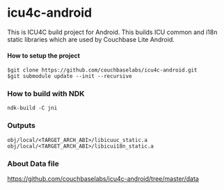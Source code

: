 # icu4c-android
This is ICU4C build project for Android. This builds ICU common and i18n static libraries which are used by Couchbase Lite Android.

#### How to setup the project
```
$git clone https://github.com/couchbaselabs/icu4c-android.git
$git submodule update --init --recursive
```

### How to build with NDK
```
ndk-build -C jni
```

### Outputs
```
obj/local/<TARGET_ARCH_ABI>/libicuuc_static.a
obj/local/<TARGET_ARCH_ABI>/libicui18n_static.a
```

### About Data file
https://github.com/couchbaselabs/icu4c-android/tree/master/data


